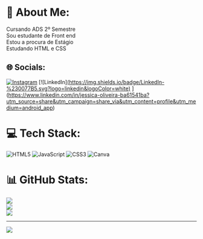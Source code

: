 # 💫 About Me:
Cursando ADS 2º Semestre<br>Sou estudante de Front end<br>Estou a procura de Estágio<br>Estudando HTML e CSS


## 🌐 Socials:
[![Instagram](https://img.shields.io/badge/Instagram-%23E4405F.svg?logo=Instagram&logoColor=white)](https://instagram.com/jessicaoliveira2107) [![LinkedIn][(https://img.shields.io/badge/LinkedIn-%230077B5.svg?logo=linkedin&logoColor=white)](https://linkedin.com/in/https://www.linkedin.com/in/jessica-oliveira-ba61541ba/) ](https://www.linkedin.com/in/jessica-oliveira-ba61541ba?utm_source=share&utm_campaign=share_via&utm_content=profile&utm_medium=android_app)

# 💻 Tech Stack:
![HTML5](https://img.shields.io/badge/html5-%23E34F26.svg?style=for-the-badge&logo=html5&logoColor=white) ![JavaScript](https://img.shields.io/badge/javascript-%23323330.svg?style=for-the-badge&logo=javascript&logoColor=%23F7DF1E) ![CSS3](https://img.shields.io/badge/css3-%231572B6.svg?style=for-the-badge&logo=css3&logoColor=white) ![Canva](https://img.shields.io/badge/Canva-%2300C4CC.svg?style=for-the-badge&logo=Canva&logoColor=white)
# 📊 GitHub Stats:
![](https://github-readme-stats.vercel.app/api?username=Jessica-dev21&theme=dracula&hide_border=false&include_all_commits=false&count_private=false)<br/>
![](https://github-readme-streak-stats.herokuapp.com/?user=Jessica-dev21&theme=dracula&hide_border=false)<br/>
![](https://github-readme-stats.vercel.app/api/top-langs/?username=Jessica-dev21&theme=dracula&hide_border=false&include_all_commits=false&count_private=false&layout=compact)

---
[![](https://visitcount.itsvg.in/api?id=Jessica-dev21&icon=0&color=0)](https://visitcount.itsvg.in)

<!-- Proudly created with GPRM ( https://gprm.itsvg.in ) -->
